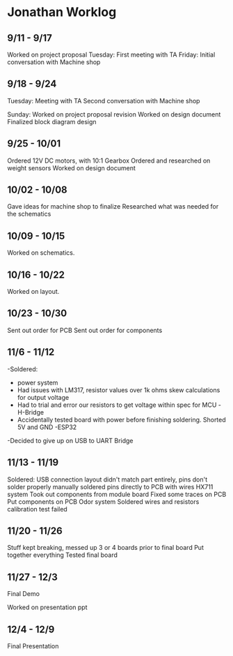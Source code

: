 # Jonathan Worklog

## 9/11 - 9/17

Worked on project proposal
Tuesday:
First meeting with TA
Friday:
Initial conversation with Machine shop

## 9/18 - 9/24

Tuesday:
Meeting with TA
Second conversation with Machine shop

Sunday: 
Worked on project proposal revision
Worked on design document 
Finalized block diagram design

## 9/25 - 10/01

Ordered 12V DC motors, with 10:1 Gearbox
Ordered and researched on weight sensors
Worked on design document

## 10/02 - 10/08

Gave ideas for machine shop to finalize
Researched what was needed for the schematics

## 10/09 - 10/15

Worked on schematics. 

## 10/16 - 10/22

Worked on layout.

## 10/23 - 10/30

Sent out order for PCB
Sent out order for components

## 11/6 - 11/12

-Soldered:
 - power system
  -  Had issues with LM317, resistor values over 1k ohms skew calculations for output voltage
   - Had to trial and error our resistors to get voltage within spec for MCU
  -H-Bridge
   - Accidentally tested board with power before finishing soldering. Shorted 5V and GND
  -ESP32

-Decided to give up on USB to UART Bridge

## 11/13 - 11/19

Soldered: 
  USB connection
    layout didn't match part entirely, pins don't solder properly
    manually soldered pins directly to PCB with wires
  HX711 system
    Took out components from module board
    Fixed some traces on PCB
    Put components on PCB
  Odor system
    Soldered wires and resistors 
    calibration test failed

## 11/20 - 11/26

  Stuff kept breaking, messed up 3 or 4 boards prior to final board
  Put together everything
  Tested final board

## 11/27 - 12/3

Final Demo

Worked on presentation ppt

## 12/4 - 12/9

Final Presentation


